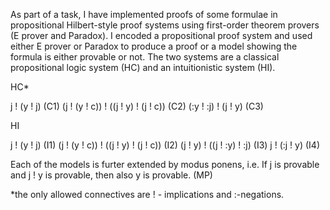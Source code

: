 As part of a task, I have implemented proofs of some formulae in propositional Hilbert-style proof systems using first-order theorem provers (E prover and Paradox). I encoded a propositional proof system and used either E prover or Paradox to produce a proof or a model showing the formula is either provable or not. 
The two systems are a classical propositional logic system (HC) and an intuitionistic system (HI).

HC*


j ! (y ! j) (C1)
(j ! (y ! c)) ! ((j ! y) ! (j ! c)) (C2)
(:y ! :j) ! (j ! y) (C3)

HI


j ! (y ! j) (I1)
(j ! (y ! c)) ! ((j ! y) ! (j ! c)) (I2)
(j ! y) ! ((j ! :y) ! :j) (I3)
j ! (:j ! y) (I4)

Each of the models is furter extended by modus ponens, i.e. 
If j is provable and j ! y is provable, then also y is provable. (MP)


*the only allowed connectives are ! - implications and :-negations.


